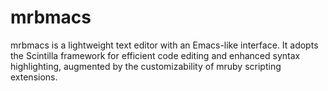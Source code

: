 # mrbmacs

mrbmacs is a lightweight text editor with an Emacs-like interface.
It adopts the Scintilla framework for efficient code editing and enhanced syntax highlighting, augmented by the customizability of mruby scripting extensions.

